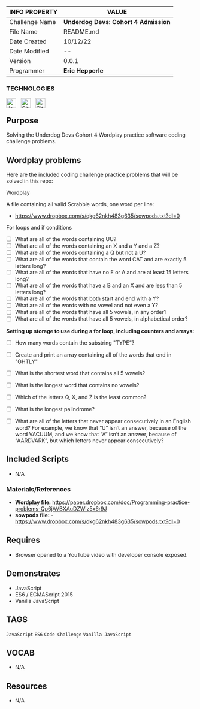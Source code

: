 | INFO PROPERTY  | VALUE                                 |
| -------------- | ------------------------------------- |
| Challenge Name | **Underdog Devs: Cohort 4 Admission** |
| File Name      | README.md                             |
| Date Created   | 10/12/22                              |
| Date Modified  | --                                    |
| Version        | 0.0.1                                 |
| Programmer     | **Eric Hepperle**                     |

### TECHNOLOGIES

<img align="left" alt="JavaScript" title="JavaScript" width="26px" src="https://cdn.jsdelivr.net/gh/devicons/devicon/icons/javascript/javascript-original.svg" style="padding-right:10px;" />

<img align="left" alt="Git" title="Git" width="26px" src="https://cdn.jsdelivr.net/gh/devicons/devicon/icons/git/git-original.svg" style="padding-right:10px;" />

<img align="left" alt="GitHub" title="GitHub" width="26px" src="https://user-images.githubusercontent.com/3369400/139448065-39a229ba-4b06-434b-bc67-616e2ed80c8f.png" style="padding-right:10px;" />

<br>

## Purpose

Solving the Underdog Devs Cohort 4 Wordplay practice software coding challenge problems.

## Wordplay problems

Here are the included coding challenge practice problems that will be solved in this repo:

Wordplay

A file containing all valid Scrabble words, one word per line:
- https://www.dropbox.com/s/qkg62nkh483g635/sowpods.txt?dl=0


For loops and if conditions

- [ ] What are all of the words containing UU?
- [ ] What are all of the words containing an X and a Y and a Z?
- [ ] What are all of the words containing a Q but not a U?
- [ ] What are all of the words that contain the word CAT and are exactly 5 letters long?
- [ ] What are all of the words that have no E or A and are at least 15 letters long?
- [ ] What are all of the words that have a B and an X and are less than 5 letters long?
- [ ] What are all of the words that both start and end with a Y?
- [ ] What are all of the words with no vowel and not even a Y?
- [ ] What are all of the words that have all 5 vowels, in any order?
- [ ] What are all of the words that have all 5 vowels, in alphabetical order?

**Setting up storage to use during a for loop, including counters and arrays:**

- [ ] How many words contain the substring "TYPE”?
- [ ] Create and print an array containing all of the words that end in "GHTLY"
- [ ] What is the shortest word that contains all 5 vowels?
- [ ] What is the longest word that contains no vowels?
- [ ] Which of the letters Q, X, and Z is the least common?
- [ ] What is the longest palindrome?
- [ ] What are all of the letters that never appear consecutively in an English word? For example, we know that “U” isn’t an answer, because of the word VACUUM, and we know that “A” isn’t an answer, because of “AARDVARK”, but which letters never appear consecutively?



## Included Scripts

- N/A

### Materials/References

- **Wordplay file:** https://paper.dropbox.com/doc/Programming-practice-problems-Qp6jAVBXAuDZWiz5x6r9J
- **sowpods file:** - https://www.dropbox.com/s/qkg62nkh483g635/sowpods.txt?dl=0


## Requires
* Browser opened to a YouTube video with developer console exposed.
    
## Demonstrates
* JavaScript
* ES6 / ECMAScript 2015
* Vanilla JavaScript

## TAGS
`JavaScript` `ES6` `Code Challenge` `Vanilla JavaScript`

## VOCAB
- N/A

## Resources
- N/A
